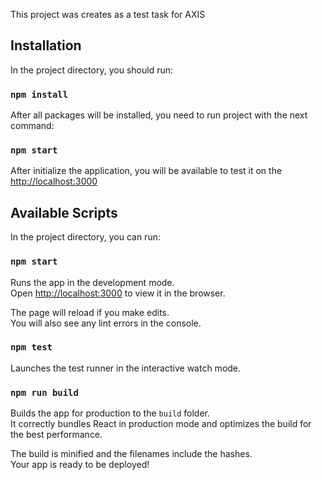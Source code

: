 This project was creates as a test task for AXIS

## Installation

In the project directory, you should run:

### `npm install`

After all packages will be installed, you need to run project with the next command:
### `npm start`

After initialize the application, you will be available to test it on the [http://localhost:3000](http://localhost:3000)


## Available Scripts

In the project directory, you can run:

### `npm start`

Runs the app in the development mode.<br>
Open [http://localhost:3000](http://localhost:3000) to view it in the browser.

The page will reload if you make edits.<br>
You will also see any lint errors in the console.

### `npm test`

Launches the test runner in the interactive watch mode.<br>

### `npm run build`

Builds the app for production to the `build` folder.<br>
It correctly bundles React in production mode and optimizes the build for the best performance.

The build is minified and the filenames include the hashes.<br>
Your app is ready to be deployed!